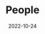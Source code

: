 ---
title: People
date: 2022-10-24

type: landing

sections:
  - block: people
    content:
      title: Meet the Team
      # Choose which groups/teams of users to display.
      #   Edit `user_groups` in each user's profile to add them to one or more of these groups.
      user_groups:
          - Principal Investigator
          - Postdoctoral Researchers
          - Assistant Investigators
          - Ph.D. Candidates
          - Administrative Assistants
          - Research Assistants
          - Master degree candidates
          - Technicians
          - Researchers
          - Grad Students
          - Visitors
          - Alumni
      sort_by: Params.last_name
      sort_ascending: true
    design:
      show_interests: false
      show_role: true
      show_social: true
---